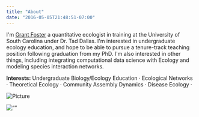 ```yaml
---
title: "About"
date: "2016-05-05T21:48:51-07:00"
---
```


I'm [Grant Foster](https://github.com/GTFoster) a quantitative ecologist in training at the University of South Carolina under Dr. Tad Dallas. I'm interested in undergraduate ecology education, and hope to be able to pursue a tenure-track teaching position following graduation from my PhD. I'm also interested in other things, including integrating computational data science with Ecology and modeling species interaction networks. 

**Interests:** Undergraduate Biology/Ecology Education · Ecological Networks · Theoretical Ecology · Community Assembly Dynamics · Disease Ecology ·

![Picture](/images/GF_Picture_Cropped.jpg)

<img src="images/GF_Picture_Cropped.jpg" alt= “” width="value" height="value">
